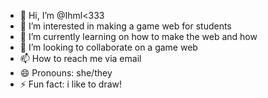 - 👋 Hi, I’m @Ihml<333
- 👀 I’m interested in making a game web for students
- 🌱 I’m currently learning on how to make the web and how
- 💞️ I’m looking to collaborate on a game web
- 📫 How to reach me via email
- 😄 Pronouns: she/they
- ⚡ Fun fact: i like to draw!

<!---
I-H-M-L/I-H-M-L is a ✨ special ✨ repository because its `README.md` (this file) appears on your GitHub profile.
You can click the Preview link to take a look at your changes.
--->
